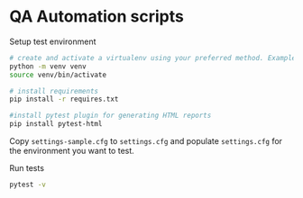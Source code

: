# QA Automation scripts

Setup test environment

```sh
# create and activate a virtualenv using your preferred method. Example:
python -m venv venv
source venv/bin/activate

# install requirements
pip install -r requires.txt

#install pytest plugin for generating HTML reports
pip install pytest-html
```

Copy `settings-sample.cfg` to `settings.cfg` and populate `settings.cfg` for
the environment you want to test.

Run tests

```sh
pytest -v
```
